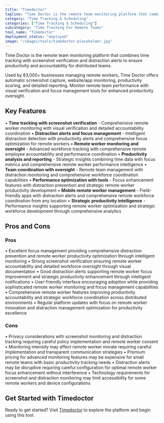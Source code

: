 ```yaml
---
title: "Timedoctor"
tagline: "Time Doctor is the remote team monitoring platform that combines time tracking with screenshot verification and distraction alerts to ensure productiv..."
category: "Time Tracking & Scheduling"
categories: ["Time Tracking & Scheduling"]
subcategory: "Time Tracking For Remote Teams"
tool_name: "Timedoctor"
deployment_status: "deployed"
image: "/images/tools/timedoctor-placeholder.jpg"
---
```

Time Doctor is the remote team monitoring platform that combines time tracking with screenshot verification and distraction alerts to ensure productivity and accountability for distributed teams.

Used by 83,000+ businesses managing remote workers, Time Doctor offers automatic screenshot capture, website/app monitoring, productivity scoring, and detailed reporting. Monitor remote team performance with visual verification and focus management tools for enhanced productivity oversight.

## Key Features

• **Time tracking with screenshot verification** - Comprehensive remote worker monitoring with visual verification and detailed accountability coordination
• **Distraction alerts and focus management** - Intelligent distraction detection with productivity alerts and comprehensive focus optimization for remote workers
• **Remote worker monitoring and oversight** - Advanced workforce tracking with comprehensive remote employee accountability and performance coordination
• **Productivity analysis and reporting** - Strategic insights combining time data with focus metrics and comprehensive remote worker performance intelligence
• **Team coordination with oversight** - Remote team management with distraction monitoring and comprehensive workforce coordination capabilities
• **Performance optimization with tools** - Focus enhancement features with distraction prevention and strategic remote worker productivity development
• **Mobile remote worker management** - Field-friendly apps with distraction alerts and comprehensive remote workforce coordination from any location
• **Strategic productivity intelligence** - Performance insights supporting remote worker optimization and strategic workforce development through comprehensive analytics

## Pros and Cons

### Pros
• Excellent focus management providing comprehensive distraction prevention and remote worker productivity optimization through intelligent monitoring
• Strong screenshot verification ensuring remote worker accountability and detailed workforce oversight through visual documentation
• Good distraction alerts supporting remote worker focus improvement and strategic productivity enhancement through intelligent notifications
• User-friendly interface encouraging adoption while providing sophisticated remote worker monitoring and focus management capabilities
• Comprehensive remote worker features improving productivity accountability and strategic workforce coordination across distributed environments
• Regular platform updates with focus on remote worker innovation and distraction management optimization for productivity excellence

### Cons
• Privacy considerations with screenshot monitoring and distraction tracking requiring careful policy implementation and remote worker consent
• Monitoring intensity may affect remote worker morale requiring careful implementation and transparent communication strategies
• Premium pricing for advanced monitoring features may be expensive for small remote teams with basic productivity tracking needs
• Distraction alerts may be disruptive requiring careful configuration for optimal remote worker focus enhancement without interference
• Technology requirements for screenshot and distraction monitoring may limit accessibility for some remote workers and device configurations
## Get Started with Timedoctor

Ready to get started? Visit [Timedoctor](https://timedoctor.com) to explore the platform and begin using this tool.
